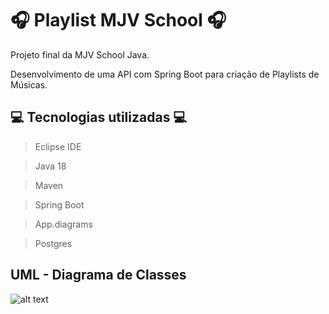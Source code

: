 <h1>🎧 Playlist MJV School 🎧 </h1>

Projeto final da MJV School Java. 

Desenvolvimento de uma API com Spring Boot para criação de Playlists de Músicas.

<h2>💻 Tecnologias utilizadas 💻</h2> 

> Eclipse IDE 

> Java 18 

> Maven 

> Spring Boot 

> App.diagrams 

> Postgres 

<h2> UML - Diagrama de Classes </h2>

![alt text](/umlPlaylist.png)
